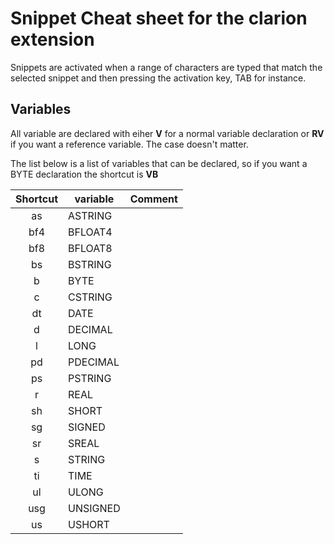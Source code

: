 # Snippet Cheat sheet for the clarion extension

Snippets are activated when a range of characters are typed that match the selected snippet and then pressing the activation key, TAB for instance.

## Variables

All variable are declared with eiher **V** for a normal variable declaration 
or **RV** if you want a reference variable. The case doesn't matter.

The list below is a list of variables that can be declared, so if you want a BYTE declaration the shortcut is **VB**

| Shortcut | variable | Comment |
| :---: | --- | --- |
 as | ASTRING |  |
bf4 | BFLOAT4 |  |
bf8 | BFLOAT8 |  |
bs | BSTRING |  |
b | BYTE |  |
c | CSTRING |  |
dt | DATE |  |
d| DECIMAL |  |
l | LONG |  |
pd | PDECIMAL |  |
ps | PSTRING |  |
r  | REAL |  |
sh | SHORT |  |
sg | SIGNED |  |
sr | SREAL |  |
s | STRING |  |
ti | TIME |  |
ul | ULONG |  |
usg | UNSIGNED |  |
us | USHORT |  |



